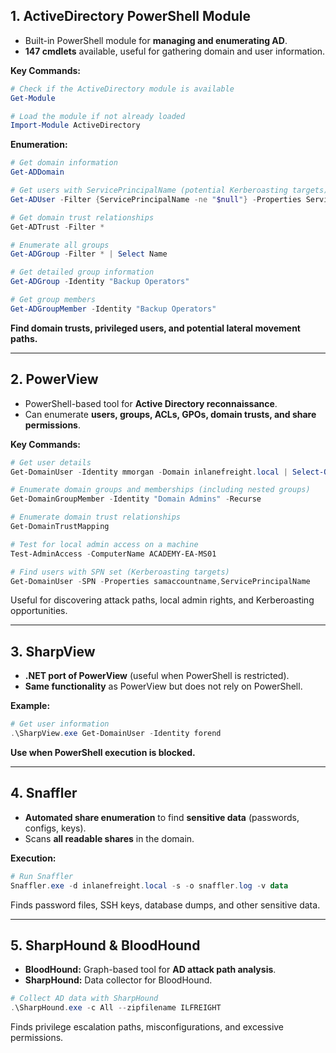 
## **1. ActiveDirectory PowerShell Module**

- Built-in PowerShell module for **managing and enumerating AD**.
- **147 cmdlets** available, useful for gathering domain and user information.

 **Key Commands:**
```powershell
# Check if the ActiveDirectory module is available 
Get-Module 

# Load the module if not already loaded 
Import-Module ActiveDirectory
```

**Enumeration:**
```powershell
# Get domain information
Get-ADDomain

# Get users with ServicePrincipalName (potential Kerberoasting targets)
Get-ADUser -Filter {ServicePrincipalName -ne "$null"} -Properties ServicePrincipalName

# Get domain trust relationships
Get-ADTrust -Filter *

# Enumerate all groups
Get-ADGroup -Filter * | Select Name

# Get detailed group information
Get-ADGroup -Identity "Backup Operators"

# Get group members
Get-ADGroupMember -Identity "Backup Operators"
```

**Find domain trusts, privileged users, and potential lateral movement paths.**

---

## **2. PowerView**

- PowerShell-based tool for **Active Directory reconnaissance**.
- Can enumerate **users, groups, ACLs, GPOs, domain trusts, and share permissions**.

**Key Commands:**
```powershell
# Get user details
Get-DomainUser -Identity mmorgan -Domain inlanefreight.local | Select-Object name, samaccountname, whencreated, admincount

# Enumerate domain groups and memberships (including nested groups)
Get-DomainGroupMember -Identity "Domain Admins" -Recurse

# Enumerate domain trust relationships
Get-DomainTrustMapping

# Test for local admin access on a machine
Test-AdminAccess -ComputerName ACADEMY-EA-MS01

# Find users with SPN set (Kerberoasting targets)
Get-DomainUser -SPN -Properties samaccountname,ServicePrincipalName
```

Useful for discovering attack paths, local admin rights, and Kerberoasting opportunities.

---

## **3. SharpView**

- **.NET port of PowerView** (useful when PowerShell is restricted).
- **Same functionality** as PowerView but does not rely on PowerShell.

**Example:**
```powershell
# Get user information
.\SharpView.exe Get-DomainUser -Identity forend
```

**Use when PowerShell execution is blocked.**

---

## **4. Snaffler**

- **Automated share enumeration** to find **sensitive data** (passwords, configs, keys).
- Scans **all readable shares** in the domain.

**Execution:**
```powershell
# Run Snaffler
Snaffler.exe -d inlanefreight.local -s -o snaffler.log -v data
```

Finds password files, SSH keys, database dumps, and other sensitive data.

---

## **5. SharpHound & BloodHound**

- **BloodHound:** Graph-based tool for **AD attack path analysis**.
- **SharpHound:** Data collector for BloodHound.

```powershell
# Collect AD data with SharpHound
.\SharpHound.exe -c All --zipfilename ILFREIGHT
```

Finds privilege escalation paths, misconfigurations, and excessive permissions.